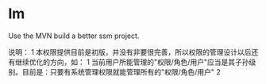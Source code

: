 # lm
Use the MVN build a better ssm project.




说明：
1 本权限提供目前是初版，并没有非要很完善，所以权限的管理设计以后还有继续优化的方向，如：
    1 当前用户所能管理的"权限/角色/用户"应当是其子孙级别。目前是：只要有系统管理权限就能管理所有的"权限/角色/用户"
    2 
